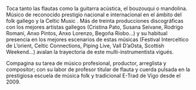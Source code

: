 Toca tanto las flautas como la guitarra acústica, el bouzouqui o mandolina.
Músico de reconocido prestigio nacional e internacional en el ámbito del folk gallego y la Celtic Music . Más de treinta producciones discográficas con los mejores artistas gallegos (Cristina Pato, Susana Seivane, Rodrigo Romaní, Anxo Pintos, Anxo Lorenzo, Begoña Riobo…) y su habitual presencia en los mejores escenarios de estas músicas (Festival Interceltico de L’orient, Celtic Connections, Piping Live, Vall D’aOsta, Scottish Weekend…) avalan la trayectoria de este multi-instrumentista vigués.

Compagina su tarea de músico profesional, productor, arreglista y compositor; con su labor de profesor titular de flauta y cuerda pulsada en la prestigiosa escuela de música folk y tradicional E-Trad de Vigo desde el 2009.
